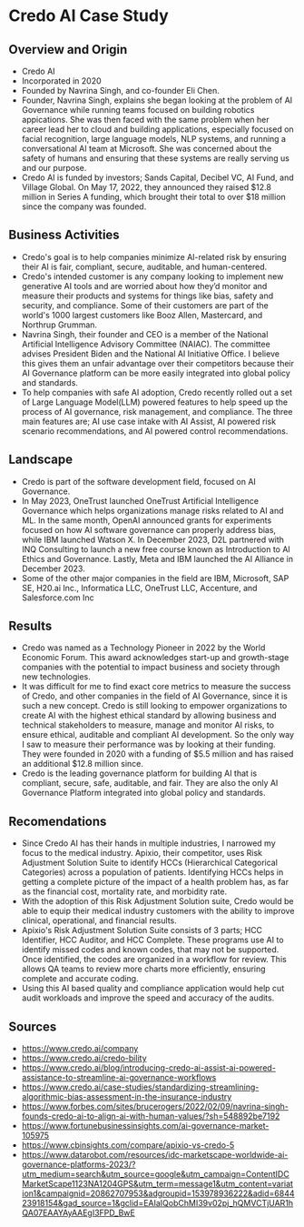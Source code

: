 # Credo AI Case Study
## Overview and Origin
* Credo AI
* Incorporated in 2020
* Founded by Navrina Singh, and co-founder Eli Chen.
* Founder, Navrina Singh, explains she began looking at the problem of AI Governance while running teams focused on building robotics appications. She was then faced with the same problem when her career lead her to cloud and building applications, especially focused on facial recognition, large language models, NLP systems, and running a conversational AI team at Microsoft. She was concerned about the safety of humans and ensuring that these systems are really serving us and our purpose.
* Credo AI is funded by investors; Sands Capital, Decibel VC, AI Fund, and Village Global. On May 17, 2022, they announced they raised $12.8 million in Series A funding, which brought their total to over $18 million since the company was founded.
## Business Activities
* Credo's goal is to help companies minimize AI-related risk by ensuring their AI is fair, compliant, secure, auditable, and human-centered.
* Credo's intended customer is any company looking to implement new generative AI tools and are worried about how they’d monitor and measure their products and systems for things like bias, safety and security, and compliance. Some of their customers are part of the world's 1000 largest customers like Booz Allen, Mastercard, and Northrup Grumman.
* Navrina Singh, their founder and CEO is a member of the National Artificial Intelligence Advisory Committee (NAIAC). The committee advises President Biden and the National AI Initiative Office. I believe this gives them an unfair advantage over their competitors because their AI Governance platform can be more easily integrated into global policy and standards.
* To help companies with safe AI adoption, Credo recently rolled out a set of Large Language Model(LLM) powered features to help speed up the process of AI governance, risk management, and compliance. The three main features are; AI use case intake with AI Assist, AI powered risk scenario recommendations, and AI powered control recommendations.
## Landscape
* Credo is part of the software development field, focused on AI Governance.
* In May 2023, OneTrust launched OneTrust Artificial Intelligence Governance which helps organizations manage risks related to AI and ML. In the same month, OpenAI announced grants for experiments focused on how AI software governance can properly address bias, while IBM launched Watson X. In December 2023, D2L partnered with INQ Consulting to launch a new free course known as Introduction to AI Ethics and Governance. Lastly, Meta and IBM launched the AI Alliance in December 2023.
* Some of the other major companies in the field are IBM, Microsoft, SAP SE, H20.ai Inc., Informatica LLC, OneTrust LLC, Accenture, and Salesforce.com Inc
## Results
* Credo was named as a Technology Pioneer in 2022 by the World Economic Forum. This award acknowledges start-up and growth-stage companies with the potential to impact business and society through new technologies.
* It was difficult for me to find exact core metrics to measure the success of Credo, and other companies in the field of AI Governance, since it is such a new concept. Credo is still looking to empower organizations to create AI with the highest ethical standard by allowing business and technical stakeholders to measure, manage and monitor AI risks, to ensure ethical, auditable and compliant AI development. So the only way I saw to measure their performance was by looking at their funding. They were founded in 2020 with a funding of $5.5 million and has raised an additional $12.8 million since.
* Credo is the leading governance platform for building AI that is compliant, secure, safe, auditable, and fair. They are also the only AI Governance Platform integrated into global policy and standards.
## Recomendations
* Since Credo AI has their hands in multiple industries, I narrowed my focus to the medical industry. Apixio, their competitor, uses Risk Adjustment Solution Suite to identify HCCs (Hierarchical Categorical Categories) across a population of patients. Identifying HCCs helps in getting a complete picture of the impact of a health problem has, as far as the financial cost, mortality rate, and morbidity rate.
* With the adoption of this Risk Adjustment Solution suite, Credo would be able to equip their medical industry customers with the ability to improve clinical, operational, and financial results.
* Apixio's Risk Adjustment Solution Suite consists of 3 parts; HCC Identifier, HCC Auditor, and HCC Complete. These programs use AI to identify missed codes and known codes, that may not be supported. Once identified, the codes are organized in a workflow for review. This allows QA teams to review more charts more efficiently, ensuring complete and accurate coding.
* Using this AI based quality and compliance application would help cut audit workloads and improve the speed and accuracy of the audits.
## Sources
* https://www.credo.ai/company
* https://www.credo.ai/credo-bility
* https://www.credo.ai/blog/introducing-credo-ai-assist-ai-powered-assistance-to-streamline-ai-governance-workflows
* https://www.credo.ai/case-studies/standardizing-streamlining-algorithmic-bias-assessment-in-the-insurance-industry
* https://www.forbes.com/sites/brucerogers/2022/02/09/navrina-singh-founds-credo-ai-to-align-ai-with-human-values/?sh=548892be7192
* https://www.fortunebusinessinsights.com/ai-governance-market-105975
* https://www.cbinsights.com/compare/apixio-vs-credo-5
* https://www.datarobot.com/resources/idc-marketscape-worldwide-ai-governance-platforms-2023/?utm_medium=search&utm_source=google&utm_campaign=ContentIDCMarketScape1123NA1204GPS&utm_term=message1&utm_content=variation1&campaignid=20862707953&adgroupid=153978936222&adid=684423918154&gad_source=1&gclid=EAIaIQobChMI39v02pj_hQMVCTjUAR1hQA07EAAYAyAAEgI3FPD_BwE
